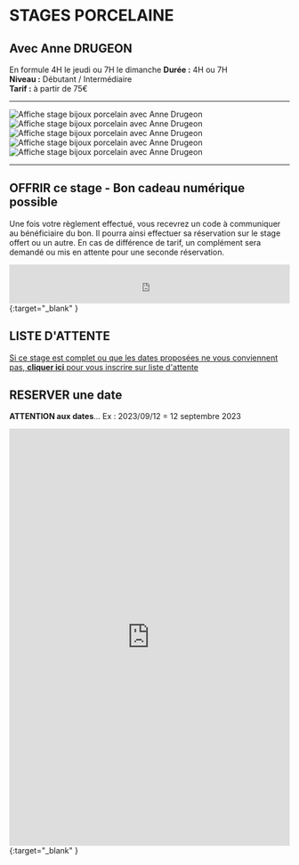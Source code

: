 # STAGES PORCELAINE  
## Avec Anne DRUGEON    
En formule 4H le jeudi ou 7H le dimanche 
**Durée :**  4H ou 7H  
**Niveau :**  Débutant / Intermédiaire  
**Tarif :** à partir de 75€    

---

<img src="/images/Stage_porcelaine_monde_marin_24.jpg" class="image-stage" alt="Affiche stage bijoux porcelain avec Anne Drugeon">  

<img src="/images/Stage_porcelaine_inventer_paysage_24.jpg" class="image-stage" alt="Affiche stage bijoux porcelain avec Anne Drugeon">  

<img src="/images/Stage_porcelaine_empreintes_bleu_cobalt_24.jpg" class="image-stage" alt="Affiche stage bijoux porcelain avec Anne Drugeon">  

<img src="/images/Stage_porcelaine_graphisme_abstrai_24.jpg" class="image-stage" alt="Affiche stage bijoux porcelain avec Anne Drugeon">    

<img src="/images/Stage_porcelaine_expression_florale_24.jpg" class="image-stage" alt="Affiche stage bijoux porcelain avec Anne Drugeon">  

---
## OFFRIR ce stage - Bon cadeau numérique possible  
Une fois votre règlement effectué, vous recevrez un code à communiquer au bénéficiaire du bon. Il pourra ainsi effectuer sa réservation sur le stage offert ou un autre. En cas de différence de tarif, un complément sera demandé ou mis en attente pour une seconde réservation.    

<iframe id="haWidget" allowtransparency="true" src="https://www.helloasso.com/associations/fans-de-terre/evenements/bon-cadeau-2023-2024/widget-bouton" style="width: 100%; height: 70px; border: none;"></iframe>{:target="_blank" }    

## LISTE D'ATTENTE  
[Si ce stage est complet ou que les dates proposées ne vous conviennent pas, **cliquer ici** pour vous inscrire sur liste d'attente](https://docs.google.com/forms/d/e/1FAIpQLScDnAGxa7UlusJ0sVcahW_FnYDXCc4BQsAE5W8vGXzb9_z4pg/viewform?entry.1318731939&entry.625861564&entry.1682638982&entry.1661862399&entry.635975601)  

## RESERVER une date  
**ATTENTION aux dates**... Ex :   2023/09/12  =  12 septembre 2023  

<iframe id="haWidget" allowtransparency="true" scrolling="auto" src="https://www.helloasso.com/associations/fans-de-terre/evenements/stages-porcelaine/widget" style="width: 100%; height: 750px; border: none;"></iframe>{:target="_blank" }  
